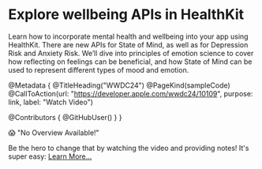# Explore wellbeing APIs in HealthKit

Learn how to incorporate mental health and wellbeing into your app using HealthKit. There are new APIs for State of Mind, as well as for Depression Risk and Anxiety Risk. We’ll dive into principles of emotion science to cover how reflecting on feelings can be beneficial, and how State of Mind can be used to represent different types of mood and emotion.

@Metadata {
   @TitleHeading("WWDC24")
   @PageKind(sampleCode)
   @CallToAction(url: "https://developer.apple.com/wwdc24/10109", purpose: link, label: "Watch Video")

   @Contributors {
      @GitHubUser(<replace this with your GitHub handle>)
   }
}

😱 "No Overview Available!"

Be the hero to change that by watching the video and providing notes! It's super easy:
 [Learn More…](https://wwdcnotes.github.io/WWDCNotes/documentation/wwdcnotes/contributing)
